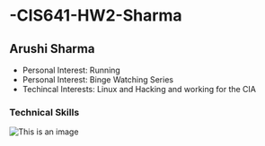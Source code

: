 # -CIS641-HW2-Sharma

## Arushi Sharma 

* Personal Interest: Running
* Personal Interest: Binge Watching Series
* Techincal Interests: Linux and Hacking and working for the CIA


### Technical Skills 
![This is an image](https://saturdaytradition.com/ohio-state-football/ohio-state-football-memes-2021/)
